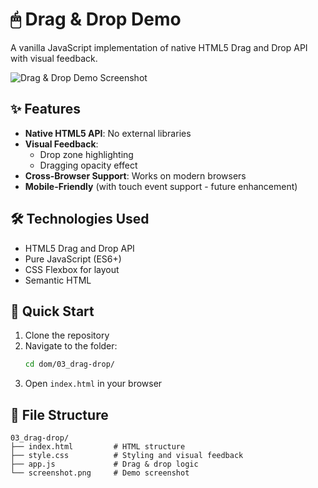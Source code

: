 # 🖱 Drag & Drop Demo

A vanilla JavaScript implementation of native HTML5 Drag and Drop API with visual feedback.

![Drag & Drop Demo Screenshot](./screenshot.png) <!-- Replace with your screenshot -->

## ✨ Features

- **Native HTML5 API**: No external libraries
- **Visual Feedback**:
  - Drop zone highlighting
  - Dragging opacity effect
- **Cross-Browser Support**: Works on modern browsers
- **Mobile-Friendly** (with touch event support - future enhancement)

## 🛠 Technologies Used

- HTML5 Drag and Drop API
- Pure JavaScript (ES6+)
- CSS Flexbox for layout
- Semantic HTML

## 🚀 Quick Start

1. Clone the repository
2. Navigate to the folder:
   ```bash
   cd dom/03_drag-drop/
   ```
3. Open `index.html` in your browser



## 📂 File Structure

```
03_drag-drop/
├── index.html         # HTML structure
├── style.css          # Styling and visual feedback
├── app.js             # Drag & drop logic
└── screenshot.png     # Demo screenshot
```

